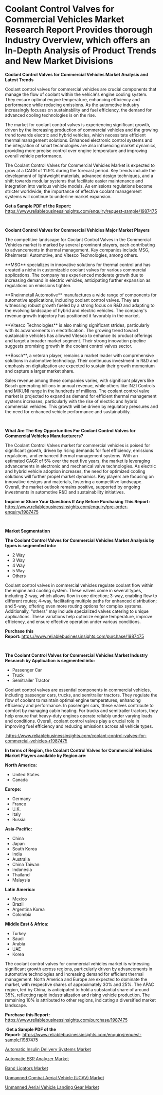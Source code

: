 <p><h1>Coolant Control Valves for Commercial Vehicles Market Research Report Provides thorough Industry Overview, which offers an In-Depth Analysis of Product Trends and New Market Divisions</h1></p><p><strong>Coolant Control Valves for Commercial Vehicles Market Analysis and Latest Trends</strong></p>
<p><p>Coolant control valves for commercial vehicles are crucial components that manage the flow of coolant within the vehicle's engine cooling system. They ensure optimal engine temperature, enhancing efficiency and performance while reducing emissions. As the automotive industry increasingly focuses on sustainability and fuel efficiency, the demand for advanced cooling technologies is on the rise.</p><p>The market for coolant control valves is experiencing significant growth, driven by the increasing production of commercial vehicles and the growing trend towards electric and hybrid vehicles, which necessitate efficient thermal management solutions. Enhanced electronic control systems and the integration of smart technologies are also influencing market dynamics, providing more precise control over engine temperature and improving overall vehicle performance.</p><p>The Coolant Control Valves for Commercial Vehicles Market is expected to grow at a CAGR of 11.9% during the forecast period. Key trends include the development of lightweight materials, advanced design techniques, and a shift towards modular systems that facilitate easier maintenance and integration into various vehicle models. As emissions regulations become stricter worldwide, the importance of effective coolant management systems will continue to underline market expansion.</p></p>
<p><strong>Get a Sample PDF of the Report:&nbsp;</strong> <a href="https://www.reliablebusinessinsights.com/enquiry/request-sample/1987475?utm_campaign=1113&utm_medium=2&utm_source=Github&utm_content=ia&utm_term=04112024&utm_id=coolant-control-valves-for-commercial-vehicles">https://www.reliablebusinessinsights.com/enquiry/request-sample/1987475</a></p>
<p>&nbsp;</p>
<p><strong>Coolant Control Valves for Commercial Vehicles Major Market Players</strong></p>
<p><p>The competitive landscape for Coolant Control Valves in the Commercial Vehicles market is marked by several prominent players, each contributing to advancements in thermal management. Key companies include MSG, Rheinmetall Automotive, and Vitesco Technologies, among others. </p><p>**MSG** specializes in innovative solutions for thermal control and has created a niche in customizable coolant valves for various commercial applications. The company has experienced moderate growth due to increasing demand in electric vehicles, anticipating further expansion as regulations on emissions tighten.</p><p>**Rheinmetall Automotive** manufactures a wide range of components for automotive applications, including coolant control valves. They are witnessing robust growth fueled by a strong focus on R&D and adapting to the evolving landscape of hybrid and electric vehicles. The company's revenue growth trajectory has positioned it favorably in the market.</p><p>**Vitesco Technologies** is also making significant strides, particularly with its advancements in electrification. The growing trend toward sustainable vehicles has allowed Vitesco to enhance its product offerings and target a broader market segment. Their strong innovation pipeline suggests promising growth in the coolant control valves sector.</p><p>**Bosch**, a veteran player, remains a market leader with comprehensive solutions in automotive technology. Their continuous investment in R&D and emphasis on digitalization are expected to sustain their growth momentum and capture a larger market share. </p><p>Sales revenue among these companies varies, with significant players like Bosch generating billions in annual revenue, while others like INZI Controls and MIKUNI range in the hundreds of millions. The coolant control valve market is projected to expand as demand for efficient thermal management systems increases, particularly with the rise of electric and hybrid commercial vehicles. This growth will be driven by regulatory pressures and the need for enhanced vehicle performance and sustainability.</p></p>
<p>&nbsp;</p>
<p><strong>What Are The Key Opportunities For Coolant Control Valves for Commercial Vehicles Manufacturers?</strong></p>
<p><p>The Coolant Control Valves market for commercial vehicles is poised for significant growth, driven by rising demands for fuel efficiency, emissions regulations, and enhanced thermal management systems. With an estimated CAGR of 5% over the next five years, the market is leveraging advancements in electronic and mechanical valve technologies. As electric and hybrid vehicle adoption increases, the need for optimized cooling solutions will further propel market dynamics. Key players are focusing on innovative designs and materials, fostering a competitive landscape. Overall, the market outlook remains positive, supported by ongoing investments in automotive R&D and sustainability initiatives.</p></p>
<p><strong>Inquire or Share Your Questions If Any Before Purchasing This Report:</strong> <a href="https://www.reliablebusinessinsights.com/enquiry/pre-order-enquiry/1987475?utm_campaign=1113&utm_medium=2&utm_source=Github&utm_content=ia&utm_term=04112024&utm_id=coolant-control-valves-for-commercial-vehicles">https://www.reliablebusinessinsights.com/enquiry/pre-order-enquiry/1987475</a></p>
<p>&nbsp;</p>
<p><strong>Market Segmentation</strong></p>
<p><strong>The Coolant Control Valves for Commercial Vehicles Market Analysis by types is segmented into:</strong></p>
<p><ul><li>2 Way</li><li>3 Way</li><li>4 Way</li><li>5 Way</li><li>Others</li></ul></p>
<p><p>Coolant control valves in commercial vehicles regulate coolant flow within the engine and cooling system. These valves come in several types, including 2-way, which allows flow in one direction; 3-way, enabling flow to different routes; 4-way, facilitating multiple paths for enhanced distribution; and 5-way, offering even more routing options for complex systems. Additionally, "others" may include specialized valves catering to unique applications. These variations help optimize engine temperature, improve efficiency, and ensure effective operation under various conditions.</p></p>
<p><strong>Purchase this Report:&nbsp;</strong><a href="https://www.reliablebusinessinsights.com/purchase/1987475?utm_campaign=1113&utm_medium=2&utm_source=Github&utm_content=ia&utm_term=04112024&utm_id=coolant-control-valves-for-commercial-vehicles">https://www.reliablebusinessinsights.com/purchase/1987475</a></p>
<p>&nbsp;</p>
<p><strong>The Coolant Control Valves for Commercial Vehicles Market Industry Research by Application is segmented into:</strong></p>
<p><ul><li>Passenger Car</li><li>Truck</li><li>Semitrailer Tractor</li></ul></p>
<p><p>Coolant control valves are essential components in commercial vehicles, including passenger cars, trucks, and semitrailer tractors. They regulate the flow of coolant to maintain optimal engine temperatures, enhancing efficiency and performance. In passenger cars, these valves contribute to comfort by managing cabin heating. For trucks and semitrailer tractors, they help ensure that heavy-duty engines operate reliably under varying loads and conditions. Overall, coolant control valves play a crucial role in improving fuel efficiency and reducing emissions across all vehicle types.</p></p>
<p><a href="https://www.reliablebusinessinsights.com/coolant-control-valves-for-commercial-vehicles-r1987475?utm_campaign=1113&utm_medium=2&utm_source=Github&utm_content=ia&utm_term=04112024&utm_id=coolant-control-valves-for-commercial-vehicles">&nbsp;https://www.reliablebusinessinsights.com/coolant-control-valves-for-commercial-vehicles-r1987475</a></p>
<p><strong>In terms of Region, the Coolant Control Valves for Commercial Vehicles Market Players available by Region are:</strong></p>
<p>
    <p> <strong> North America: </strong>
        <ul>
            <li>United States</li>
            <li>Canada</li>
        </ul>
        </p> 
    <p> <strong> Europe: </strong>
        <ul>
            <li>Germany</li>
            <li>France</li>
            <li>U.K.</li>
            <li>Italy</li>
            <li>Russia</li>
        </ul>
        </p> 
    <p> <strong> Asia-Pacific: </strong>
        <ul>
            <li>China</li>
            <li>Japan</li>
            <li>South Korea</li>
            <li>India</li>
            <li>Australia</li>
            <li>China Taiwan</li>
            <li>Indonesia</li>
            <li>Thailand</li>
            <li>Malaysia</li>
        </ul>
        </p> 
    <p> <strong> Latin America: </strong>
        <ul>
            <li>Mexico</li>
            <li>Brazil</li>
            <li>Argentina Korea</li>
            <li>Colombia</li>
        </ul>
        </p> 
    <p> <strong> Middle East & Africa: </strong>
        <ul>
            <li>Turkey</li>
            <li>Saudi</li>
            <li>Arabia</li>
            <li>UAE</li>
            <li>Korea</li>
        </ul>
    </p>
    </p>
<p><p>The coolant control valves for commercial vehicles market is witnessing significant growth across regions, particularly driven by advancements in automotive technologies and increasing demand for efficient thermal management. North America and Europe are expected to dominate the market, with respective shares of approximately 30% and 25%. The APAC region, led by China, is anticipated to hold a substantial share of around 35%, reflecting rapid industrialization and rising vehicle production. The remaining 10% is attributed to other regions, indicating a diversified market landscape.</p></p>
<p><strong>Purchase this Report: </strong><a href="https://www.reliablebusinessinsights.com/purchase/1987475?utm_campaign=1113&utm_medium=2&utm_source=Github&utm_content=ia&utm_term=04112024&utm_id=coolant-control-valves-for-commercial-vehicles">https://www.reliablebusinessinsights.com/purchase/1987475</a></p>
<p>&nbsp;<strong>Get a Sample PDF of the Report:&nbsp;&nbsp;</strong><a href="https://www.reliablebusinessinsights.com/enquiry/request-sample/1987475?utm_campaign=1113&utm_medium=2&utm_source=Github&utm_content=ia&utm_term=04112024&utm_id=coolant-control-valves-for-commercial-vehicles">https://www.reliablebusinessinsights.com/enquiry/request-sample/1987475</a></p>
<p><strong></strong></p>
<p><p><a href="https://issuu.com/reportprime-2/docs/automatic-insulin-delivery-systems-_5c07e9eb325ca6?utm_campaign=1113&utm_medium=2&utm_source=Github&utm_content=ia&utm_term=04112024&utm_id=coolant-control-valves-for-commercial-vehicles">Automatic Insulin Delivery Systems Market</a></p><p><a href="https://issuu.com/reportprime-2/docs/automatic-esr-analyzer-market-size-_d9790492d09350?utm_campaign=1113&utm_medium=2&utm_source=Github&utm_content=ia&utm_term=04112024&utm_id=coolant-control-valves-for-commercial-vehicles">Automatic ESR Analyzer Market</a></p><p><a href="https://issuu.com/reportprime-2/docs/band-ligators-market-size-2030.pptx_01514f5a4db6fc?utm_campaign=1113&utm_medium=2&utm_source=Github&utm_content=ia&utm_term=04112024&utm_id=coolant-control-valves-for-commercial-vehicles">Band Ligators Market</a></p><p><a href="https://github.com/delmasportse2/Market-Research-Report-List-1/blob/main/unmanned-combat-aerial-vehicle-ucav-market.md?utm_campaign=1113&utm_medium=2&utm_source=Github&utm_content=ia&utm_term=04112024&utm_id=coolant-control-valves-for-commercial-vehicles">Unmanned Combat Aerial Vehicle (UCAV) Market</a></p><p><a href="https://github.com/baldonopiturbeu/Market-Research-Report-List-1/blob/main/unmanned-aerial-vehicle-landing-gear-market.md?utm_campaign=1113&utm_medium=2&utm_source=Github&utm_content=ia&utm_term=04112024&utm_id=coolant-control-valves-for-commercial-vehicles">Unmanned Aerial Vehicle Landing Gear Market</a></p></p>